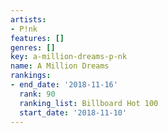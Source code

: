 ```yaml
---
artists:
- P!nk
features: []
genres: []
key: a-million-dreams-p-nk
name: A Million Dreams
rankings:
- end_date: '2018-11-16'
  rank: 90
  ranking_list: Billboard Hot 100
  start_date: '2018-11-10'
---
```


